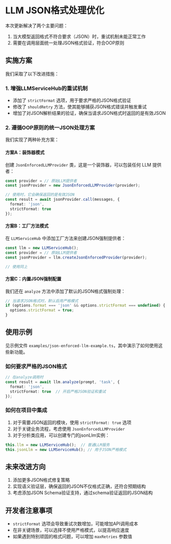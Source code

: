 # LLM JSON格式处理优化

本次更新解决了两个主要问题：

1. 当大模型返回格式不符合要求（JSON）时，重试机制未能正常工作
2. 需要在调用层面统一处理JSON格式验证，符合OOP原则

## 实施方案

我们采取了以下改进措施：

### 1. 增强LLMServiceHub的重试机制

- 添加了 `strictFormat` 选项，用于要求严格的JSON格式验证
- 修改了 `shouldRetry` 方法，使其能够捕获JSON格式错误并触发重试
- 增加了对JSON解析结果的验证，确保当请求JSON格式时返回的是有效JSON

### 2. 遵循OOP原则的统一JSON处理方案

我们实现了两种补充方案：

#### 方案A：装饰器模式

创建 `JsonEnforcedLLMProvider` 类，这是一个装饰器，可以包装任何 LLM 提供者：

```typescript
const provider = // 原始LLM提供者
const jsonProvider = new JsonEnforcedLLMProvider(provider);

// 使用时，它会确保返回的是有效JSON
const result = await jsonProvider.call(messages, {
  format: 'json',
  strictFormat: true
});
```

#### 方案B：工厂方法模式

在 `LLMServiceHub` 中添加工厂方法来创建JSON强制提供者：

```typescript
const llm = new LLMServiceHub();
const provider = // 原始LLM提供者
const jsonProvider = llm.createJsonEnforcedProvider(provider);

// 使用同上
```

#### 方案C：内置JSON强制配置

我们还在 `analyze` 方法中添加了默认的JSON格式强制处理：

```typescript
// 当请求JSON格式时，默认启用严格模式
if (options.format === 'json' && options.strictFormat === undefined) {
  options.strictFormat = true;
}
```

## 使用示例

见示例文件 `examples/json-enforced-llm-example.ts`，其中演示了如何使用这些新功能。

### 如何要求严格的JSON格式

```typescript
// 在analyze调用时
const result = await llm.analyze(prompt, 'task', {
  format: 'json',
  strictFormat: true  // 开启严格JSON验证和重试
});
```

### 如何在项目中集成

1. 对于需要JSON返回的模块，使用 `strictFormat: true` 选项
2. 对于关键业务流程，考虑使用 `JsonEnforcedLLMProvider`
3. 对于分析类应用，可以创建专门的jsonLlm实例：

```typescript
this.llm = new LLMServiceHub();  // 普通LLM服务
this.jsonLlm = new LLMServiceHub(); // 用于JSON严格模式
```

## 未来改进方向

1. 添加更多JSON格式修复策略
2. 实现语义验证层，确保返回的JSON不仅格式正确，还符合预期结构
3. 考虑添加JSON Schema验证支持，通过schema验证返回的JSON结构

## 开发者注意事项

- `strictFormat` 选项会导致重试次数增加，可能增加API调用成本
- 在非关键场景，可以选择不使用严格模式，以提高响应速度
- 如果遇到特别顽固的格式问题，可以增加 `maxRetries` 参数值 